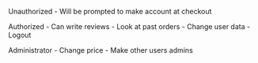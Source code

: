 Unauthorized
    - Will be prompted to make account at checkout

Authorized
    - Can write reviews
    - Look at past orders
    - Change user data
    - Logout

Administrator
    - Change price
    - Make other users admins
